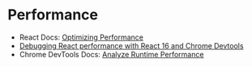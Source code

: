 Performance
===========

- React Docs: [Optimizing Performance](https://reactjs.org/docs/optimizing-performance.html)
- [Debugging React performance with React 16 and Chrome Devtools](https://building.calibreapp.com/debugging-react-performance-with-react-16-and-chrome-devtools-c90698a522ad)
- Chrome DevTools Docs: [Analyze Runtime Performance](https://developers.google.com/web/tools/chrome-devtools/rendering-tools/)
